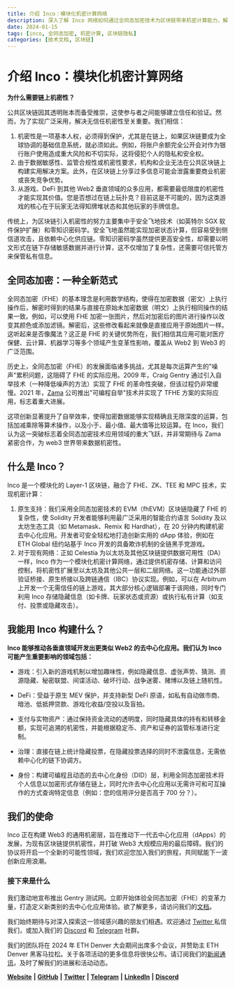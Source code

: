 ```yaml
---
title: 介绍 Inco：模块化机密计算网络
description: 深入了解 Inco 网络如何通过全同态加密技术为区块链带来机密计算能力，解决链上隐私和机密性问题。
date: 2024-01-15
tags: [inco, 全同态加密, 机密计算, 区块链隐私]
categories: [技术文档, 区块链]
---
```


# 介绍 Inco：模块化机密计算网络

**为什么需要链上机密性？**

公共区块链因其透明账本而备受推崇，这使参与者之间能够建立信任和验证。然而，为了实现广泛采用，解决无信任机密性至关重要。我们相信：

1. 机密性是一项基本人权，必须得到保护，尤其是在链上，如果区块链要成为全球协调的基础信息系统，就必须如此。例如，将账户余额完全公开会对作为银行账户使用造成重大风险和不切实际，这将侵犯个人的隐私和安全权。
2. 由于数据敏感性、监管合规性或机密性要求，机构和企业无法在公共区块链上构建实用解决方案。此外，在区块链上分享过多信息可能会泄露重要商业机密或丧失竞争优势。
3. 从游戏、DeFi 到其他 Web2 垂直领域的众多应用，都需要最低限度的机密性才能实现其价值。您是否想过在链上玩扑克？目前这是不可能的，因为这类游戏的核心在于玩家无法得知牌堆状态和其他玩家的手牌信息。

传统上，为区块链引入机密性的努力主要集中于安全飞地技术（如英特尔 SGX 软件保护扩展）和零知识密码学。安全飞地虽然能实现加密状态计算，但容易受到侧信道攻击，且依赖中心化供应链。零知识密码学虽然提供更高安全性，却需要以明文形式在链下存储敏感数据并进行计算，这不仅增加了复杂性，还需要可信托管方来保管私有信息。

## 全同态加密：一种全新范式

全同态加密（FHE）的基本理念是利用数学结构，使得在加密数据（密文）上执行操作后，解密时得到的结果与直接在原始未加密数据（明文）上执行相同操作的结果一致。例如，可以使用 FHE 加密一张图片，然后对加密后的图片进行操作以改变其颜色或添加滤镜。解密后，这些修改看起来就像是直接应用于原始图片一样。这听起来是否像魔法？这正是 FHE 的关键优势所在，我们相信其应用可能对医疗保健、云计算、机器学习等多个领域产生变革性影响，覆盖从 Web2 到 Web3 的广泛范围。

历史上，全同态加密（FHE）的发展面临诸多挑战，尤其是每次运算产生的"噪声"累积问题，这阻碍了 FHE 的实际应用。2009 年，Craig Gentry 通过引入自举技术（一种降低噪声的方法）实现了 FHE 的革命性突破，但该过程仍非常缓慢。2021 年，[Zama](https://www.zama.ai/) 公司推出"可编程自举"技术并实现了 TFHE 方案的实际应用，标志着重大进展。

这项创新显著提升了自举效率，使得加密数据能够实现精确且无限深度的运算，包括加减乘除等算术操作，以及小于、最小值、最大值等比较运算。在 Inco，我们认为这一突破标志着全同态加密技术应用领域的重大飞跃，并非常期待与 Zama 紧密合作，为 web3 世界带来数据机密性。

## 什么是 Inco？

Inco 是一个模块化的 Layer-1 区块链，融合了 FHE、ZK、TEE 和 MPC 技术，实现机密计算：

1. 原生支持：我们采用全同态加密技术的 EVM（fhEVM）区块链隐藏了 FHE 的复杂性，使 Solidity 开发者能够利用最广泛采用的智能合约语言 Solidity 及以太坊生态工具（如 Metamask、Remix 和 Hardhat），在 20 分钟内构建机密去中心化应用。开发者可安全轻松地打造创新实用的 dApp 体验，例如在 ETH Global 纽约站基于 Inco 开发的具备欺诈机制的全链黑手党游戏。
2. 对于现有网络：正如 Celestia 为以太坊及其他区块链提供数据可用性（DA）一样，Inco 作为一个模块化机密计算网络，通过提供机密存储、计算和访问控制，将机密性扩展至以太坊及其他公共一层和二层网络。这一功能通过外部验证桥接、原生桥接以及跨链通信（IBC）协议实现。例如，可以在 Arbitrum 上开发一个无需信任的链上游戏，其大部分核心逻辑部署于该网络，同时专门利用 Inco 存储隐藏信息（如卡牌、玩家状态或资源）或执行私有计算（如支付、投票或隐藏攻击）。

## 我能用 Inco 构建什么？

**Inco 能够推动各垂直领域开发出更类似 Web2 的去中心化应用。我们认为 Inco 可能产生重要影响的领域包括：**

- 游戏：引入新的游戏机制以增加趣味性，例如隐藏信息、虚张声势、猜测、资源隐藏、秘密联盟、间谍活动、破坏行动、战争迷雾、赌博以及链上随机性。
- DeFi：受益于原生 MEV 保护，并支持新型 DeFi 原语，如私有自动做市商、暗池、低抵押贷款、游戏化收益/空投以及盲拍。
- 支付与实物资产：通过保持资金流动的透明度，同时隐藏具体的持有和转移金额，实现可追溯的机密性，并能根据稳定币、资产和证券的监管标准进行定制。

- 治理：直接在链上统计隐藏投票，在隐藏投票选择的同时不泄露信息，无需依赖中心化的链下协调方。

- 身份：构建可编程且动态的去中心化身份（DID）层，利用全同态加密技术将个人信息以加密形式存储在链上，同时允许去中心化应用以无需许可和可互操作的方式查询特定信息（例如：您的信用评分是否高于 700 分？）。

## 我们的使命

Inco 正在构建 Web3 的通用机密层，旨在推动下一代去中心化应用（dApps）的发展，为现有区块链提供机密性，并打破 Web3 大规模应用的最后障碍。我们的协议将开启一个全新的可能性领域，我们欢迎您加入我们的旅程，共同赋能下一波创新应用浪潮。

### **接下来是什么**

我们激动地宣布推出 Gentry 测试网。立即开始体验全同态加密（FHE）的变革力量，打造定义新类别的去中心化应用体验。欲了解更多，请访问我们的[文档](https://docs.inco.org/)。

我们始终期待与对深入探索这一领域感兴趣的朋友们相遇。欢迎通过 [Twitter ](https://x.com/inconetwork)私信我们，或加入我们的 [Discord](https://discord.gg/dmszNf797X) 和 [Telegram](https://t.me/inconetwork) 社群。

我们的团队将在 2024 年 ETH Denver 大会期间出席多个会议，并赞助主 ETH Denver 黑客马拉松。关于各项活动的更多信息将很快公布。请订阅我们的[新闻通讯](https://www.inco.org/#news)，及时了解我们的进展和活动动态。

[**Website**](https://www.inco.org/) **|** [**GitHub**](https://github.com/Inco-fhevm) **|** [**Twitter**](https://twitter.com/inconetwork) **|** [**Telegram**](https://t.me/inconetwork) **|** [**LinkedIn**](https://www.linkedin.com/company/inco-network) **|** [**Discord**](https://discord.gg/dmszNf797X)